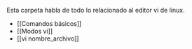 Esta carpeta habla de todo lo relacionado al editor vi de linux.

- [[Comandos básicos]]
- [[Modos vi]]
- [[vi nombre_archivo]] 